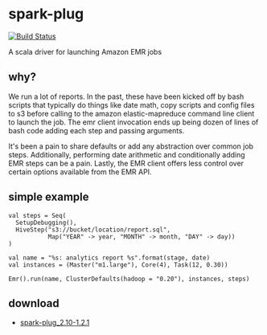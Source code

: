 # spark-plug
[![Build Status](https://drone.io/github.com/ogrodnek/spark-plug/status.png)](https://drone.io/github.com/ogrodnek/spark-plug/latest)

A scala driver for launching Amazon EMR jobs

## why?

We run a lot of reports.  In the past, these have been kicked off by bash scripts that typically do things like date math, copy scripts and config files to s3 before calling to the amazon elastic-mapreduce command line client to launch the job.  The emr client invocation ends up being dozen of lines of bash code adding each step and passing arguments.

It's been a pain to share defaults or add any abstraction over common job steps.  Additionally, performing date arithmetic and conditionally adding EMR steps can be a pain.  Lastly, the EMR client offers less control over certain options available from the EMR API.

## simple example

```
val steps = Seq(
  SetupDebugging(),
  HiveStep("s3://bucket/location/report.sql",
           Map("YEAR" -> year, "MONTH" -> month, "DAY" -> day))
)

val name = "%s: analytics report %s".format(stage, date)
val instances = (Master("m1.large"), Core(4), Task(12, 0.30))

Emr().run(name, ClusterDefaults(hadoop = "0.20"), instances, steps)
```

## download

* [spark-plug_2.10-1.2.1](https://drone.io/github.com/ogrodnek/spark-plug/files/target/scala-2.10/spark-plug_2.10-1.2.1.jar)

